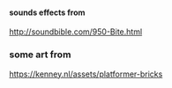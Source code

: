 #### sounds effects from 
http://soundbible.com/950-Bite.html

### some art from
https://kenney.nl/assets/platformer-bricks
